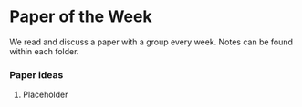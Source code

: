 # Paper of the Week
We read and discuss a paper with a group every week. Notes can be found within each folder.

### Paper ideas
1. Placeholder
